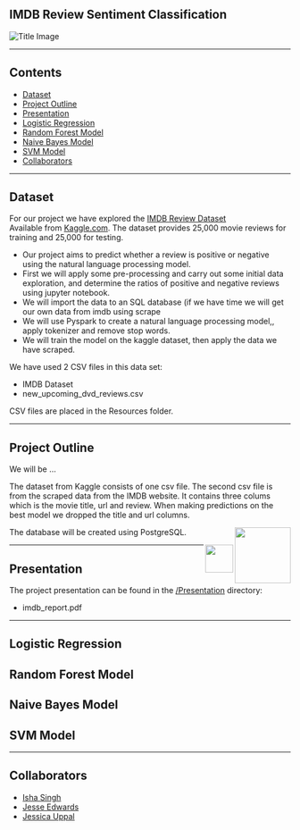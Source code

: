 ﻿## IMDB Review Sentiment Classification


![Title Image](Images/imdb_logo.png)

--------------------------------------------------------------------------------------------------------------------------------------------------------------------------

## Contents

* [Dataset](#dataset-header)
* [Project Outline](#project-header)
* [Presentation](#presentation-header)
* [Logistic Regression](#lr-header)
* [Random Forest Model](#rf-header)
* [Naive Bayes Model](#nb-header)
* [SVM Model](#svm-header)
* [Collaborators](#team-header)

--------------------------------------------------------------------------------------------------------------------------------------------------------------------------

## <a id="dataset-header"></a>Dataset

For our project we have explored the [IMDB Review Dataset]( https://www.kaggle.com/lakshmi25npathi/imdb-dataset-of-50k-movie-reviews)\
Available from [Kaggle.com](https://www.kaggle.com). 
The dataset provides 25,000  movie reviews for training and 25,000 for testing. 
* Our project aims to predict whether a review is positive or negative using the natural language processing model.
* First we will apply some pre-processing and carry out some initial data exploration, and determine the ratios of positive and negative reviews using jupyter notebook. 
* We will import the data to an SQL database (if we have time we will get our own data from imdb using scrape
* We will use Pyspark to create a natural language processing model,, apply tokenizer and remove stop words.
* We will train the model on the kaggle dataset, then apply the data we have scraped.

We have used 2 CSV files in this data set: 

* IMDB Dataset
* new_upcoming_dvd_reviews.csv

CSV files are placed in the Resources folder.

--------------------------------------------------------------------------------------------------------------------------------------------------------------------------



## <a id="project-header"></a>Project Outline
We will be …

The dataset from Kaggle consists of one csv file. The second csv file is from the scraped data from the IMDB website. It contains three colums which is the movie title, url and review. When making predictions on the best model we dropped the title and url columns. 

[<img src="https://wiki.postgresql.org/images/a/a4/PostgreSQL_logo.3colors.svg" align="right"  width="100">](https://www.postgresql.org/)
  
The database will be created using PostgreSQL. 



<a href="https://plotly.com/javascript/"><img src="https://images.plot.ly/logo/plotlyjs-logo@2x.png" align="right" height="50"></a>



--------------------------------------------------------------------------------------------------------------------------------------------------------------------------


## <a id="presentation-header"></a>Presentation

The project presentation can be found in the [/Presentation](Presentation/) directory:

* imdb_report.pdf

--------------------------------------------------------------------------------------------------------------------------------------------------------------------------

## <a id="lr-header"></a>Logistic Regression 


## <a id="rf-header"></a>Random Forest Model


## <a id="nb-header"></a>Naive Bayes Model



## <a id="svm-header"></a>SVM Model



----------------------------------------------------------------------------------------------------------------------------

## <a id="team-header"></a>Collaborators

* [Isha Singh](https://github.com/isha167)
* [Jesse Edwards](https://github.com/Squonk713)
* [Jessica Uppal](https://github.com/JessicaUppal)



